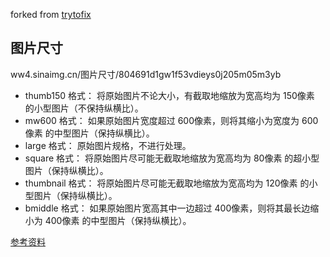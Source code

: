 forked from [trytofix](https://github.com/trytofix/hexo_weibo_image)

## 图片尺寸 ##

ww4.sinaimg.cn/图片尺寸/804691d1gw1f53vdieys0j205m05m3yb

- thumb150 格式：
将原始图片不论大小，有截取地缩放为宽高均为 150像素 的小型图片（不保持纵横比）。
- mw600 格式：
如果原始图片宽度超过 600像素，则将其缩小为宽度为 600像素 的中型图片（保持纵横比）。
- large 格式：
原始图片规格，不进行处理。
- square 格式：
将原始图片尽可能无截取地缩放为宽高均为 80像素 的超小型图片（保持纵横比）。
- thumbnail 格式：
将原始图片尽可能无截取地缩放为宽高均为 120像素 的小型图片（保持纵横比）。
- bmiddle 格式：
如果原始图片宽高其中一边超过 400像素，则将其最长边缩小为 400像素 的中型图片（保持纵横比）。

[参考资料](http://inn-studio.com/sinapic-ext/)